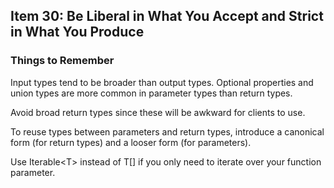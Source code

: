 ## Item 30: Be Liberal in What You Accept and Strict in What You Produce

### Things to Remember
Input types tend to be broader than output types. Optional properties and union types are
more common in parameter types than return types.

Avoid broad return types since these will be awkward for clients to use.

To reuse types between parameters and return types, introduce a canonical form (for return types) and a looser form (for parameters).

Use Iterable\<T> instead of T[] if you only need to iterate over your function parameter.